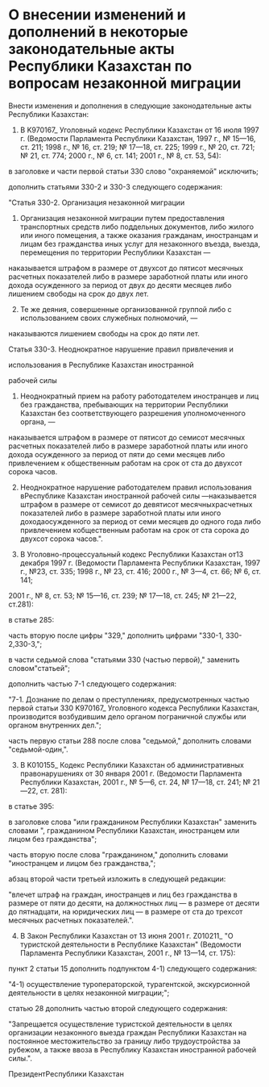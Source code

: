 # О внесении изменений и дополнений в некоторые законодательные акты Республики Казахстан по вопросам незаконной миграции

Внести изменения и дополнения в следующие законодательные акты Республики Казахстан:

1. В K970167_ Уголовный кодекс Республики Казахстан от 16 июля 1997 г. (Ведомости Парламента Республики Казахстан, 1997 г., № 15—16, ст. 211; 1998 г., № 16, ст. 219; № 17—18, ст. 225; 1999 г., № 20, ст. 721; № 21, ст. 774; 2000 г., № 6, ст. 141; 2001 г., № 8, ст. 53, 54):

в заголовке и части первой статьи 330 слово "охраняемой" исключить;

дополнить статьями 330-2 и 330-3 следующего содержания:

"Статья 330-2. Организация незаконной миграции

1. Организация незаконной миграции путем предоставления транспортных средств либо поддельных документов, либо жилого или иного помещения, а также оказания гражданам, иностранцам и лицам без гражданства иных услуг для незаконного въезда, выезда, перемещения по территории Республики Казахстан —

наказывается штрафом в размере от двухсот до пятисот месячных расчетных показателей либо в размере заработной платы или иного дохода осужденного за период от двух до десяти месяцев либо лишением свободы на срок до двух лет.

2. Те же деяния, совершенные организованной группой либо с использованием своих служебных полномочий, —

наказываются лишением свободы на срок до пяти лет.

Статья 330-3. Неоднократное нарушение правил привлечения и

использования в Республике Казахстан иностранной

рабочей силы

1. Неоднократный прием на работу работодателем иностранцев и лиц без гражданства, пребывающих на территории Республики Казахстан без соответствующего разрешения уполномоченного органа, —

наказывается штрафом в размере от пятисот до семисот месячных расчетных показателей либо в размере заработной платы или иного дохода осужденного за период от пяти до семи месяцев либо привлечением к общественным работам на срок от ста до двухсот сорока часов.

2. Неоднократное нарушение работодателем правил использования вРеспублике Казахстан иностранной рабочей силы —наказывается штрафом в размере от семисот до девятисот месячныхрасчетных показателей либо в размере заработной платы или иного доходаосужденного за период от семи месяцев до одного года либо привлечением кобщественным работам на срок от ста сорока до двухсот сорока часов.".

2. В Уголовно-процессуальный кодекс Республики Казахстан от13 декабря 1997 г. (Ведомости Парламента Республики Казахстан, 1997 г., №23, ст. 335; 1998 г., № 23, ст. 416; 2000 г., № 3—4, ст. 66; № 6, ст. 141;

2001 г., № 8, ст. 53; № 15—16, ст. 239; № 17—18, ст. 245; № 21—22, ст.281):

в статье 285:

часть вторую после цифры "329," дополнить цифрами "330-1, 330-2,330-3,";

в части седьмой слова "статьями 330 (частью первой)," заменить словом"статьей";

дополнить частью 7-1 следующего содержания:

"7-1. Дознание по делам о преступлениях, предусмотренных частью первой статьи 330 K970167_ Уголовного кодекса Республики Казахстан, производится возбудившим дело органом пограничной службы или органом внутренних дел.";

часть первую статьи 288 после слова "седьмой," дополнить словами "седьмой-один,".

3. В K010155_ Кодекс Республики Казахстан об административных правонарушениях от 30 января 2001 г. (Ведомости Парламента Республики Казахстан, 2001 г., № 5—6, ст. 24, № 17—18, ст. 241; № 21—22, ст. 281):

в статье 395:

в заголовке слова "или гражданином Республики Казахстан" заменить словами ", гражданином Республики Казахстан, иностранцем или лицом без гражданства";

часть вторую после слова "гражданином," дополнить словами "иностранцем и лицом без гражданства,";

абзац второй части третьей изложить в следующей редакции:

"влечет штраф на граждан, иностранцев и лиц без гражданства в размере от пяти до десяти, на должностных лиц — в размере от десяти до пятнадцати, на юридических лиц — в размере от ста до трехсот месячных расчетных показателей.".

4. В Закон Республики Казахстан от 13 июня 2001 г. Z010211_ "О туристской деятельности в Республике Казахстан" (Ведомости Парламента Республики Казахстан, 2001 г., № 13—14, ст. 175):

пункт 2 статьи 15 дополнить подпунктом 4-1) следующего содержания:

"4-1) осуществление туроператорской, турагентской, экскурсионной деятельности в целях незаконной миграции;";

статью 28 дополнить частью второй следующего содержания:

"Запрещается осуществление туристской деятельности в целях организации незаконного выезда граждан Республики Казахстан на постоянное местожительство за границу либо трудоустройства за рубежом, а также ввоза в Республику Казахстан иностранной рабочей силы.".

ПрезидентРеспублики Казахстан

